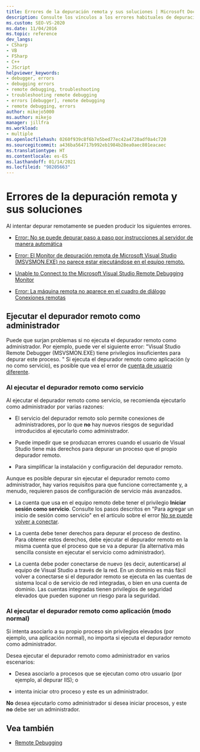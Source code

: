 ```yaml
---
title: Errores de la depuración remota y sus soluciones | Microsoft Docs
description: Consulte los vínculos a los errores habituales de depuración remota en Visual Studio. Obtenga información sobre cómo ejecutar el depurador remoto como administrador.
ms.custom: SEO-VS-2020
ms.date: 11/04/2016
ms.topic: reference
dev_langs:
- CSharp
- VB
- FSharp
- C++
- JScript
helpviewer_keywords:
- debugger, errors
- debugging errors
- remote debugging, troubleshooting
- troubleshooting remote debugging
- errors [debugger], remote debugging
- remote debugging, errors
author: mikejo5000
ms.author: mikejo
manager: jillfra
ms.workload:
- multiple
ms.openlocfilehash: 0260f939c8f6b7e5bed77ec42a4720adf0a4c720
ms.sourcegitcommit: a436ba564717b992eb1984b28ea0aec801eacaec
ms.translationtype: HT
ms.contentlocale: es-ES
ms.lasthandoff: 01/14/2021
ms.locfileid: "98205663"
---
```

# <a name="remote-debugging-errors-and-troubleshooting"></a>Errores de la depuración remota y sus soluciones

Al intentar depurar remotamente se pueden producir los siguientes errores.

- [Error: No se puede depurar paso a paso por instrucciones al servidor de manera automática](../debugger/error-unable-to-automatically-step-into-the-server.md)

- [Error: El Monitor de depuración remota de Microsoft Visual Studio (MSVSMON.EXE) no parece estar ejecutándose en el equipo remoto.](error-remote-debugging-monitor-msvsmon-exe-does-not-appear-to-be-running.md)

- [Unable to Connect to the Microsoft Visual Studio Remote Debugging Monitor](../debugger/unable-to-connect-to-the-microsoft-visual-studio-remote-debugging-monitor.md)

- [Error: La máquina remota no aparece en el cuadro de diálogo Conexiones remotas](../debugger/error-remote-machine-does-not-appear-in-a-remote-connections-dialog.md)

## <a name="run-the-remote-debugger-as-an-administrator"></a>Ejecutar el depurador remoto como administrador

Puede que surjan problemas si no ejecuta el depurador remoto como administrador. Por ejemplo, puede ver el siguiente error: "Visual Studio Remote Debugger (MSVSMON.EXE) tiene privilegios insuficientes para depurar este proceso. " Si ejecuta el depurador remoto como aplicación (y no como servicio), es posible que vea el error de [cuenta de usuario diferente](error-the-microsoft-visual-studio-remote-debugging-monitor-on-the-remote-computer-is-running-as-a-different-user.md).

### <a name="when-running-the-remote-debugger-as-a-service"></a>Al ejecutar el depurador remoto como servicio

Al ejecutar el depurador remoto como servicio, se recomienda ejecutarlo como administrador por varias razones:

- El servicio del depurador remoto solo permite conexiones de administradores, por lo que **no** hay nuevos riesgos de seguridad introducidos al ejecutarlo como administrador.

- Puede impedir que se produzcan errores cuando el usuario de Visual Studio tiene más derechos para depurar un proceso que el propio depurador remoto.

- Para simplificar la instalación y configuración del depurador remoto.

Aunque es posible depurar sin ejecutar el depurador remoto como administrador, hay varios requisitos para que funcione correctamente y, a menudo, requieren pasos de configuración de servicio más avanzados.

- La cuenta que usa en el equipo remoto debe tener el privilegio **Iniciar sesión como servicio**. Consulte los pasos descritos en "Para agregar un inicio de sesión como servicio" en el artículo sobre el error [No se puede volver a conectar](error-the-visual-studio-remote-debugger-service-on-the-target-computer-cannot-connect-back-to-this-computer.md).

- La cuenta debe tener derechos para depurar el proceso de destino. Para obtener estos derechos, debe ejecutar el depurador remoto en la misma cuenta que el proceso que se va a depurar (la alternativa más sencilla consiste en ejecutar el servicio como administrador). 

- La cuenta debe poder conectarse de nuevo (es decir, autenticarse) al equipo de Visual Studio a través de la red. En un dominio es más fácil volver a conectarse si el depurador remoto se ejecuta en las cuentas de sistema local o de servicio de red integradas, o bien en una cuenta de dominio. Las cuentas integradas tienen privilegios de seguridad elevados que pueden suponer un riesgo para la seguridad.

### <a name="when-running-the-remote-debugger-as-an-application-normal-mode"></a>Al ejecutar el depurador remoto como aplicación (modo normal)

Si intenta asociarlo a su propio proceso sin privilegios elevados (por ejemplo, una aplicación normal), no importa si ejecuta el depurador remoto como administrador.

Desea ejecutar el depurador remoto como administrador en varios escenarios:

- Desea asociarlo a procesos que se ejecutan como otro usuario (por ejemplo, al depurar IIS); o

- intenta iniciar otro proceso y este es un administrador.

**No** desea ejecutarlo como administrador si desea iniciar procesos, y este **no** debe ser un administrador.

## <a name="see-also"></a>Vea también
- [Remote Debugging](../debugger/remote-debugging.md)